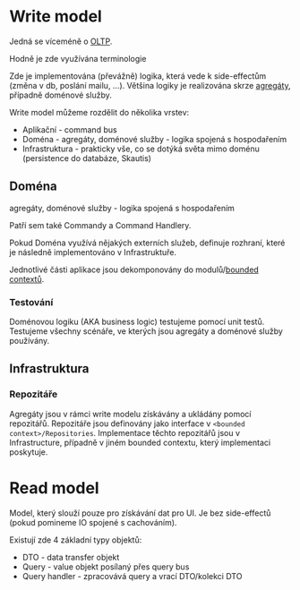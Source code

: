 # Write model
Jedná se víceméně o [OLTP](https://en.wikipedia.org/wiki/Online_transaction_processing).

Hodně je zde využívána terminologie 

Zde je implementována (převážně) logika, která vede k side-effectům (změna v db, poslání mailu, ...).
Většina logiky je realizována skrze [agregáty](https://martinfowler.com/bliki/DDD_Aggregate.html),
případně doménové služby.

Write model můžeme rozdělit do několika vrstev:
- Aplikační - command bus
- Doména - agregáty, doménové služby - logika spojená s hospodařením
- Infrastruktura - prakticky vše, co se dotýká světa mimo doménu (persistence do databáze, Skautis)

## Doména
agregáty, doménové služby - logika spojená s hospodařením

Patří sem také Commandy a Command Handlery.

Pokud Doména využívá nějakých externích služeb, definuje rozhraní,
které je následně implementováno v Infrastruktuře.

Jednotlivé části aplikace jsou dekomponovány do modulů/[bounded contextů](https://martinfowler.com/bliki/BoundedContext.html).

### Testování
Doménovou logiku (AKA business logic) testujeme pomocí unit testů.
Testujeme všechny scénáře, ve kterých jsou agregáty a doménové
služby používány.


## Infrastruktura

### Repozitáře
Agregáty jsou v rámci write modelu získávány a ukládány pomocí repozitářů.
Repozitáře jsou definovány jako interface v `<bounded context>/Repositories`.
Implementace těchto repozitářů jsou v Infrastructure,
případně v jiném bounded contextu, který implementaci poskytuje.

# Read model
Model, který slouží pouze pro získávání dat pro UI.
Je bez side-effectů (pokud pomineme IO spojené s cachováním).

Existují zde 4 základní typy objektů:
- DTO - data transfer objekt
- Query - value objekt posílaný přes query bus
- Query handler - zpracovává query a vrací DTO/kolekci DTO
